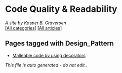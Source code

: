 ﻿# Code Quality & Readability
*A site by Kasper B. Graversen*
<br>[[All categories]](https://github.com/kbilsted/CodeQualityAndReadability/blob/master/AllTags.md) [[All articles]](https://github.com/kbilsted/CodeQualityAndReadability/blob/master/AllArticles.md)

## Pages tagged with **Design_Pattern**

* [Malleable code by using decorators](../Articles/Design/MalleableCodeUsingDecorators.md)



*This file is auto generated - do not edit..*
